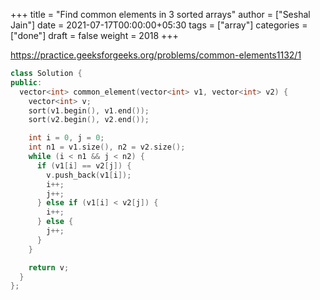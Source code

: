 +++
title = "Find common elements in 3 sorted arrays"
author = ["Seshal Jain"]
date = 2021-07-17T00:00:00+05:30
tags = ["array"]
categories = ["done"]
draft = false
weight = 2018
+++

<https://practice.geeksforgeeks.org/problems/common-elements1132/1>

```cpp
class Solution {
public:
  vector<int> common_element(vector<int> v1, vector<int> v2) {
    vector<int> v;
    sort(v1.begin(), v1.end());
    sort(v2.begin(), v2.end());

    int i = 0, j = 0;
    int n1 = v1.size(), n2 = v2.size();
    while (i < n1 && j < n2) {
      if (v1[i] == v2[j]) {
        v.push_back(v1[i]);
        i++;
        j++;
      } else if (v1[i] < v2[j]) {
        i++;
      } else {
        j++;
      }
    }

    return v;
  }
};
```
